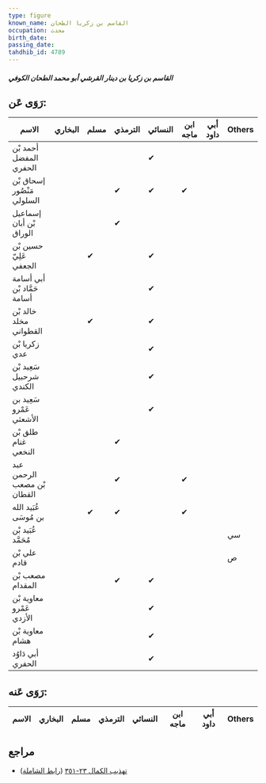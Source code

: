 ```yaml
---
type: figure
known_name: القاسم بن زكريا الطحان
occupation: محدث
birth_date:
passing_date:
tahdhib_id: 4789
---
```

##### القاسم بن زكريا بن دينار القرشي أبو محمد الطحان الكوفي

## رَوَى عَن:
| الاسم                       | البخاري | مسلم | الترمذي | النسائي | ابن ماجه | أبي داود | Others |
| --------------------------- | ------- | ---- | ------- | ------- | -------- | -------- | ------ |
| أحمد بْن المفضل الحفري      |         |      |         | ✔       |          |          |        |
| إسحاق بْن مَنْصُور السلولي  |         |      | ✔       | ✔       | ✔        |          |        |
| إسماعيل بْن أبان الوراق     |         |      | ✔       |         |          |          |        |
| حسين بْن عَلِيّ الجعفي      |         | ✔    |         | ✔       |          |          |        |
| أبي أسامة حَمَّاد بْن أسامة |         |      |         | ✔       |          |          |        |
| خالد بْن مخلد القطواني      |         | ✔    |         | ✔       |          |          |        |
| زكريا بْن عدي               |         |      |         | ✔       |          |          |        |
| سَعِيد بْن شرحبيل الكندي    |         |      |         | ✔       |          |          |        |
| سَعِيد بن عَمْرو الأشعثي    |         |      |         | ✔       |          |          |        |
| طلق بْن غنام النخعي         |         |      | ✔       |         |          |          |        |
| عبد الرحمن بْن مصعب القطان  |         |      | ✔       |         | ✔        |          |        |
| عُبَيد الله بن مُوسَى       |         | ✔    | ✔       |         | ✔        |          |        |
| عُبَيد بْن مُحَمَّد         |         |      |         |         |          |          | سي     |
| علي بْن قادم                |         |      |         |         |          |          | ص      |
| مصعب بْن المقدام            |         |      | ✔       | ✔       |          |          |        |
| معاوية بْن عَمْرو الأزدي    |         |      |         | ✔       |          |          |        |
| معاوية بْن هشام             |         |      |         | ✔       |          |          |        |
| أبي دَاوُد الحفري           |         |      |         | ✔       |          |          |        |
## رَوَى عَنه:
| الاسم | البخاري | مسلم | الترمذي | النسائي | ابن ماجه | أبي داود | Others |
| ----- | ------- | ---- | ------- | ------- | -------- | -------- | ------ |
## مراجع
- [تهذيب الكمال ٢٣-٣٥١](obsidian://open?vault=Tahdhib-al-Kamal&file=Figures/٤٧٨٩-القاسم%20بن%20زكريا%20بن%20دينار%20القرشي%20أبو%20محمد%20الطحان%20الكوفي) ([رابط الشاملة](https://shamela.ws/book/3722/12238))